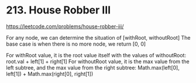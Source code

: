 # 213. House Robber III

https://leetcode.com/problems/house-robber-iii/

For any node, we can determine the situation of [withRoot, withoutRoot]
The base case is when there is no more node, we return [0, 0]

For withRoot value, it is the root value itself with the values of withoutRoot:
root.val + left[1] + right[1]
For withoutRoot value, it is the max value from the left subtree, and the max value from the right subtree:
Math.max(left[0], left[1]) + Math.max(right[0], right[1])
